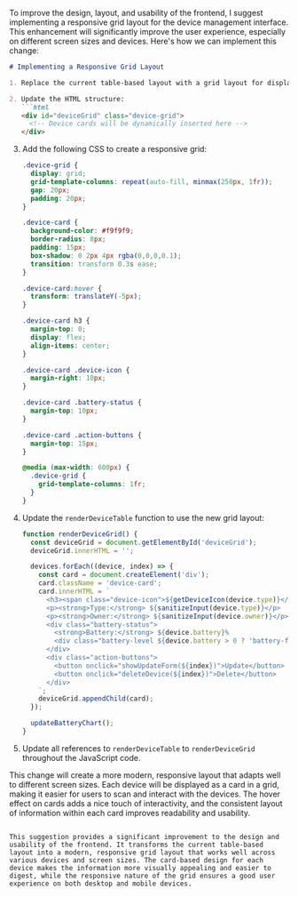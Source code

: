 To improve the design, layout, and usability of the frontend, I suggest implementing a responsive grid layout for the device management interface. This enhancement will significantly improve the user experience, especially on different screen sizes and devices. Here's how we can implement this change:

```markdown
# Implementing a Responsive Grid Layout

1. Replace the current table-based layout with a grid layout for displaying devices.

2. Update the HTML structure:
   ```html
   <div id="deviceGrid" class="device-grid">
     <!-- Device cards will be dynamically inserted here -->
   </div>
   ```

3. Add the following CSS to create a responsive grid:
   ```css
   .device-grid {
     display: grid;
     grid-template-columns: repeat(auto-fill, minmax(250px, 1fr));
     gap: 20px;
     padding: 20px;
   }

   .device-card {
     background-color: #f9f9f9;
     border-radius: 8px;
     padding: 15px;
     box-shadow: 0 2px 4px rgba(0,0,0,0.1);
     transition: transform 0.3s ease;
   }

   .device-card:hover {
     transform: translateY(-5px);
   }

   .device-card h3 {
     margin-top: 0;
     display: flex;
     align-items: center;
   }

   .device-card .device-icon {
     margin-right: 10px;
   }

   .device-card .battery-status {
     margin-top: 10px;
   }

   .device-card .action-buttons {
     margin-top: 15px;
   }

   @media (max-width: 600px) {
     .device-grid {
       grid-template-columns: 1fr;
     }
   }
   ```

4. Update the `renderDeviceTable` function to use the new grid layout:
   ```javascript
   function renderDeviceGrid() {
     const deviceGrid = document.getElementById('deviceGrid');
     deviceGrid.innerHTML = '';

     devices.forEach((device, index) => {
       const card = document.createElement('div');
       card.className = 'device-card';
       card.innerHTML = `
         <h3><span class="device-icon">${getDeviceIcon(device.type)}</span>${sanitizeInput(device.name)}</h3>
         <p><strong>Type:</strong> ${sanitizeInput(device.type)}</p>
         <p><strong>Owner:</strong> ${sanitizeInput(device.owner)}</p>
         <div class="battery-status">
           <strong>Battery:</strong> ${device.battery}%
           <div class="battery-level ${device.battery > 0 ? 'battery-full' : 'battery-empty'}" style="width: ${device.battery}%;"></div>
         </div>
         <div class="action-buttons">
           <button onclick="showUpdateForm(${index})">Update</button>
           <button onclick="deleteDevice(${index})">Delete</button>
         </div>
       `;
       deviceGrid.appendChild(card);
     });

     updateBatteryChart();
   }
   ```

5. Update all references to `renderDeviceTable` to `renderDeviceGrid` throughout the JavaScript code.

This change will create a more modern, responsive layout that adapts well to different screen sizes. Each device will be displayed as a card in a grid, making it easier for users to scan and interact with the devices. The hover effect on cards adds a nice touch of interactivity, and the consistent layout of information within each card improves readability and usability.
```

This suggestion provides a significant improvement to the design and usability of the frontend. It transforms the current table-based layout into a modern, responsive grid layout that works well across various devices and screen sizes. The card-based design for each device makes the information more visually appealing and easier to digest, while the responsive nature of the grid ensures a good user experience on both desktop and mobile devices.